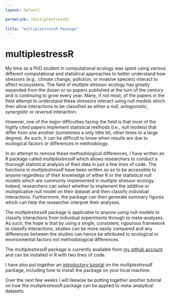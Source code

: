 ```yaml
---
layout: default

permalink: /multiplestressR/
  
title: "multiplestressR Package"
---
```

  
# multiplestressR
  
My time as a PhD student in computational ecology was spent using various different computational and statistical approaches to better understand how stressors (e.g., climate change, pollution, or invasive species) interact to affect ecosystems. The field of multiple stressor ecology has greatly expanded from the dozen or so papers published at the turn of the century and is continuing to grow every year. Many, if not most, of the papers in the field attempt to understand these stressors interact using null models which then allow interactions to be classified as either a *null*, *antagonistic*, *synergistic* or *reversal* interaction.

However, one of the major difficulties facing the field is that most of the highly cited papers implement statistical methods (i.e., null models) that differ from one another (sometimes a only little bit, other times to a large degree). As such, it can be difficult to know when results are due to ecological factors or differences in methodology.

In an attempt to remove these methodological differences, I have written an R package called *multiplestressR* which allows researchers to conduct a thorough statistical analysis of their data in just a few lines of code. The functions in *multiplestressR* have been written so as to be accessible to anyone regardless of their knowledge of either R or the statistical null models which are commonly implemented in multiple stressor ecology. Indeed, researchers can select whether to implement the additive or multiplicative null model on their dataset and then classify individual interactions. Furthermore, the package can then generate summary figures which can help the researcher interpret their analyses.

The *multiplestressR* package is applicable to anyone using null models to classify interactions from individual experiments through to meta-analyses. As such, the hope is that by using a single, consistent, rigourous framework to classify interactions, studies can be more easily compared and any differences between the studies can hence be attributed to ecological or environmental factors not methodological differences.

The *multiplestressR* package is currently available from [my github account](https://github.com/benjburgess/multiplestressR) and can be installed in R with two lines of code.

I have also put together an [introductory tutorial](https://benjburgess.github.io/i/multiplestressR1) on the *multiplestressR* package, including how to install the package on your local machine.

Over the next few weeks I will likewise be putting together another tutorial on how the *multiplestressR* package can be applied to meta-analytical datasets.


